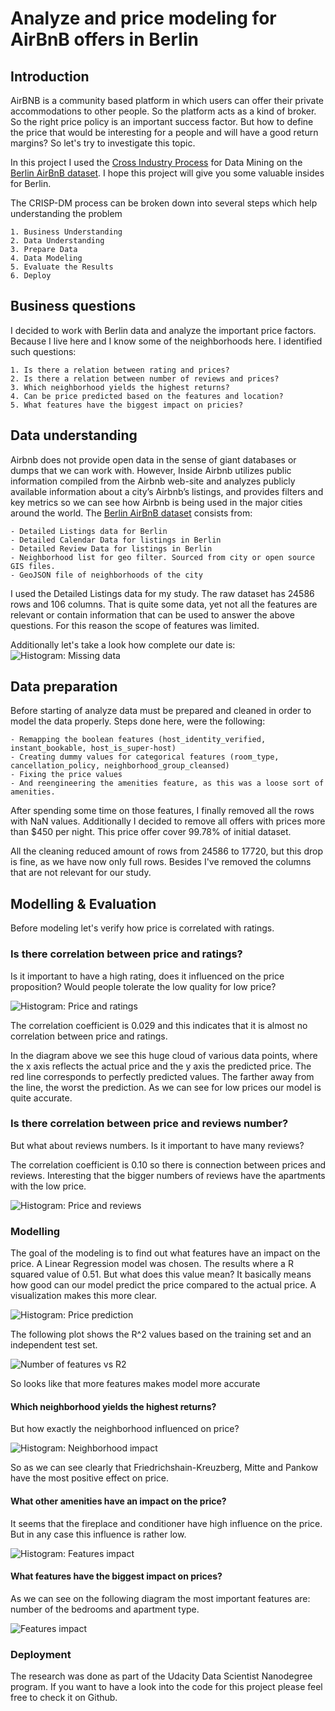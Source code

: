 # Analyze and price modeling for AirBnB offers in Berlin 

## Introduction
AirBNB is a community based platform in which users can offer their private accommodations to other people. So the platform acts as a kind of broker. So the right price policy is an important success factor. But how to define the price that would be  interesting for a people and will have a good return margins? So let's try to investigate this topic.

In this project I used the [Cross Industry Process](https://en.wikipedia.org/wiki/Cross-industry_standard_process_for_data_mining) for Data Mining on the [Berlin AirBnB dataset](http://insideairbnb.com/get-the-data.html). I hope this project will give you some valuable insides for Berlin.

The CRISP-DM process can be broken down into several steps which help understanding the problem

    1. Business Understanding
    2. Data Understanding
    3. Prepare Data
    4. Data Modeling
    5. Evaluate the Results
    6. Deploy

## Business questions

I decided to work with Berlin data and analyze the important price factors. Because I live here and I know some of the neighborhoods here. I identified such questions:

    1. Is there a relation between rating and prices? 
    2. Is there a relation between number of reviews and prices? 
    3. Which neighborhood yields the highest returns?
    4. Can be price predicted based on the features and location?
    5. What features have the biggest impact on pricies?

## Data understanding

Airbnb does not provide open data in the sense of giant databases or dumps that we can work with. However, Inside Airbnb utilizes public information compiled from the Airbnb web-site and analyzes publicly available information about a city’s Airbnb’s listings, and provides filters and key metrics so we can see how Airbnb is being used in the major cities around the world. The [Berlin AirBnB dataset](http://insideairbnb.com/get-the-data.html) consists from: 

    - Detailed Listings data for Berlin  
    - Detailed Calendar Data for listings in Berlin
    - Detailed Review Data for listings in Berlin
    - Neighborhood list for geo filter. Sourced from city or open source GIS files.
    - GeoJSON file of neighborhoods of the city

I used the Detailed Listings data for my study. The raw dataset has 24586 rows and 106 columns. That is quite some data, yet not all the features are relevant or contain information that can be used to answer the above questions. For this reason the scope of features was limited.

Additionally let's take a look how complete our date is:
![Histogram: Missing data](./images/missing_data.png "Missing data")

## Data preparation

Before starting of analyze data must be prepared and cleaned in order to model the data properly. Steps done here, were the following:

    - Remapping the boolean features (host_identity_verified, instant_bookable, host_is_super-host)
    - Creating dummy values for categorical features (room_type, cancellation_policy, neighborhood_group_cleansed)
    - Fixing the price values
    - And reengineering the amenities feature, as this was a loose sort of amenities.

After spending some time on those features, I finally removed all the rows with NaN values. Additionally I decided to remove all offers with prices more than $450 per night. This price offer cover 99.78% of initial dataset.

All the cleaning reduced amount of rows from 24586 to 17720, but this drop is fine, as we have now only full rows. Besides I've removed the columns that are not relevant for our study.

## Modelling & Evaluation

Before modeling let's verify how price is correlated with ratings.   

### Is there correlation between price and ratings?

Is it important to have a high rating, does it influenced on the price proposition? Would people tolerate the low quality for low price?

![Histogram: Price and ratings](./images/price_rating.png "Price and ratings")

The correlation coefficient is 0.029 and this indicates that it is almost no correlation between price and ratings.

In the diagram above we see this huge cloud of various data points, where the x axis reflects the actual price and the y axis the predicted price. The red line corresponds to perfectly predicted values. The farther away from the line, the worst the prediction. As we can see for low prices our model is quite accurate.

### Is there correlation between price and reviews number?

But what about reviews numbers. Is it important to have many reviews? 

The correlation coefficient is 0.10 so there is connection between prices and reviews. Interesting that the bigger numbers of reviews have the apartments with the low price. 

![Histogram: Price and reviews](./images/price_review.png "Price and reviews")

### Modelling

The goal of the modeling is to find out what features have an impact on the price. A Linear Regression model was chosen. The results where a R squared value of 0.51. But what does this value mean? It basically means how good can our model predict the price compared to the actual price. A visualization makes this more clear.

![Histogram: Price prediction](./images/price_prediction.png "Price prediction")

The following plot shows the R^2 values based on the training set and an independent test set.

![Number of features vs R2](./images/rsquared_features.png "Number of features vs R2")

So looks like that more features makes model more accurate

#### Which neighborhood yields the highest returns?

But how exactly the neighborhood influenced on price? 

![Histogram: Neighborhood impact](./images/price_loc.png "Neighborhood impact")

So as we can see clearly that Friedrichshain-Kreuzberg, Mitte and Pankow have the most positive effect on price. 

#### What other amenities have an impact on the price?

It seems that the fireplace and conditioner have high influence on the price. But in any case this influence is rather low.

![Histogram: Features impact](./images/amenities.png "Features impact")

#### What features have the biggest impact on prices?

As we can see on the following diagram the most important features are: number of the bedrooms and apartment type.  

![Features impact](./images/price_features.png "Features impact")


### Deployment

The research was done as part of the Udacity Data Scientist Nanodegree program. If you want to have a look into the code for this project please feel free to check it on Github.